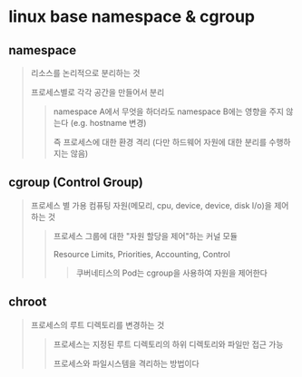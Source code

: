 # linux base namespace & cgroup

## namespace

> 리소스를 논리적으로 분리하는 것
>
> 프로세스별로 각각 공간을 만들어서 분리
>
> > namespace A에서 무엇을 하더라도 namespace B에는 영향을 주지 않는다 (e.g. hostname 변경)
> >
> > 즉 프로세스에 대한 환경 격리 (다만 하드웨어 자원에 대한 분리를 수행하지는 않음)

## cgroup (Control Group)

> 프로세스 별 가용 컴퓨팅 자원(메모리, cpu, device, device, disk I/o)을 제어하는 것
>
> > 프로세스 그룹에 대한 "자원 할당을 제어"하는 커널 모듈
> >
> > Resource Limits, Priorities, Accounting, Control
> >
> > > 쿠버네티스의 Pod는 cgroup을 사용하여 자원을 제어한다

## chroot

> 프로세스의 루트 디렉토리를 변경하는 것
>
> > 프로세스는 지정된 루트 디렉토리의 하위 디렉토리와 파일만 접근 가능
> >
> > 프로세스와 파일시스템을 격리하는 방법이다
